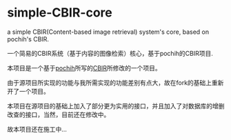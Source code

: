 # simple-CBIR-core
a simple CBIR(Content-based image retrieval) system's core, based on pochih's CBIR. 

一个简易的CBIR系统（基于内容的图像检索）核心，基于pochih的CBIR项目.

本项目是一个基于[pochih](https://github.com/pochih)所写的[CBIR](https://github.com/pochih/CBIR)所修改的一个项目。

由于源项目所实现的功能与我所需实现的功能差别有点大，故在fork的基础上重新开了一个项目。

本项目在源项目的基础上加入了部分更为实用的接口，并且加入了对数据库的增删改查的接口，当然，目前还在修改中。

故本项目还在施工中...

